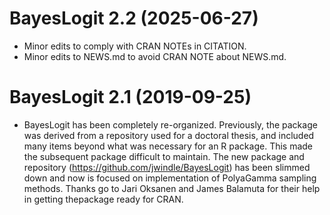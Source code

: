 # BayesLogit 2.2 (2025-06-27)

- Minor edits to comply with CRAN NOTEs in CITATION.
- Minor edits to NEWS.md to avoid CRAN NOTE about NEWS.md.

# BayesLogit 2.1 (2019-09-25)

- BayesLogit has been completely re-organized. Previously, the package was
  derived from a repository used for a doctoral thesis, and included many
  items beyond what was necessary for an R package. This made the
  subsequent package difficult to maintain.
  The new package and repository (<https://github.com/jwindle/BayesLogit>)
  has been slimmed down and now is focused on implementation of PolyaGamma
  sampling methods.
  Thanks go to Jari Oksanen and James Balamuta for their help in getting
  thepackage ready for CRAN. 

